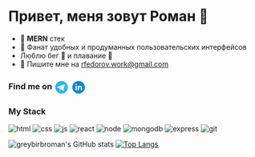 # Привет, меня зовут Роман :wave:

+ :crystal_ball: **MERN** стек
+ :bell: Фанат удобных и продуманных пользовательских интерфейсов
+ Люблю бег :snail: и плавание :whale:
+ :postbox: Пишите мне на rfedorov.work@gmail.com

### Find me on <a href="https://t.me/romfedorov" target="_blank"><img align="center" src="https://github.com/greybirbroman/greybirbroman/blob/main/images/telegram.png" alt="" width="30" /></a> <a href="#" target="_blank"><img align="center" src="https://github.com/greybirbroman/greybirbroman/blob/main/images/linkedin.png" alt="" width="30" /></a>

### My Stack
![html](https://img.shields.io/badge/html-F5F5F5?style=for-the-badge&logo=html5&logoColor=#E34F26)
![css](https://img.shields.io/badge/css-F5F5F5?style=for-the-badge&logo=css3&logoColor=0000FF) 
![js](https://img.shields.io/badge/JavaScript-F5F5F5?style=for-the-badge&logo=JavaScript&logoColor=#F7DF1E)
![react](https://img.shields.io/badge/React-F5F5F5?style=for-the-badge&logo=React&logoColor=#61DAFB)
![node](https://img.shields.io/badge/Node.js-F5F5F5?style=for-the-badge&logo=Node.js&logoColor=#339933)
![mongodb](https://img.shields.io/badge/mongodb-F5F5F5?style=for-the-badge&logo=mongodb&logoColor=#47A248)
![express](https://img.shields.io/badge/express.js-F5F5F5?style=for-the-badge&logo=Express&logoColor=#000000)
![git](https://img.shields.io/badge/git-F5F5F5?style=for-the-badge&logo=Git&logoColor=#F05032)


![greybirbroman's GitHub stats](https://github-readme-stats.vercel.app/api?username=greybirbroman&theme=swift&show_icons=true&hide=stars,contribs)
[![Top Langs](https://github-readme-stats.vercel.app/api/top-langs/?username=greybirbroman&theme=swift&layout=compact)](https://github.com/greybirbroman/github-readme-stats)






